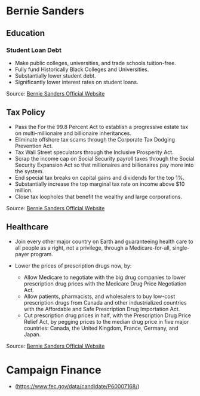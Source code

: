 # Bernie Sanders
## Education
### Student Loan Debt 
* Make public colleges, universities, and trade schools tuition-free.
* Fully fund Historically Black Colleges and Universities.
* Substantially lower student debt.
* Significantly lower interest rates on student loans.

Source: [Bernie Sanders Official Website](https://berniesanders.com/issues/college-for-all/)

## Tax Policy 
* Pass the For the 99.8 Percent Act to establish a progressive estate tax on multi-millionaire and billionaire inheritances.
* Eliminate offshore tax scams through the Corporate Tax Dodging Prevention Act.
* Tax Wall Street speculators through the Inclusive Prosperity Act.
* Scrap the income cap on Social Security payroll taxes through the Social Security Expansion Act so that millionaires and billionaires pay more into the system.
* End special tax breaks on capital gains and dividends for the top 1%.
* Substantially increase the top marginal tax rate on income above $10 million.
* Close tax loopholes that benefit the wealthy and large corporations.

Source: [Bernie Sanders Official Website](https://berniesanders.com/issues/demand-that-the-wealthy-large-corporations-and-wall-street-pay-their-fair-share-in-taxes/)

## Healthcare 
* Join every other major country on Earth and guaranteeing health care to all people as a right, not a privilege, through a Medicare-for-all, single-payer program.

* Lower the prices of prescription drugs now, by:
    * Allow Medicare to negotiate with the big drug companies to lower prescription drug prices with the Medicare Drug Price Negotiation Act.
    * Allow patients, pharmacists, and wholesalers to buy low-cost prescription drugs from Canada and other industrialized countries with the Affordable and Safe Prescription Drug Importation Act.
    * Cut prescription drug prices in half, with the Prescription Drug Price Relief Act, by pegging prices to the median drug price in five major countries: Canada, the United Kingdom, France, Germany, and Japan.

Source: [Bernie Sanders Official Website](https://berniesanders.com/issues/health-care-for-all/)

# Campaign Finance
* (https://www.fec.gov/data/candidate/P60007168/)
